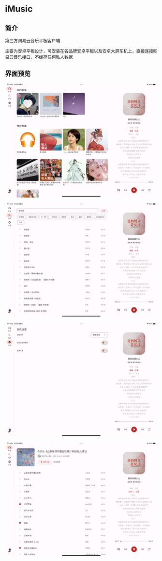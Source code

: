 # iMusic

## 简介

第三方网易云音乐平板客户端

主要为安卓平板设计，可安装在各品牌安卓平板以及安卓大屏车机上，直接连接网易云音乐接口，不缓存任何私人数据

## 界面预览

![歌单](./screenshots/playlist.png)

![搜索](./screenshots/search.png)

![设置](./screenshots/setting.png)

![歌曲列表](./screenshots/songs.png)
